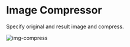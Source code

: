 # Image Compressor

Specify original and result image and compress.

![img-compress](https://user-images.githubusercontent.com/53910160/221190531-e4c79914-0b4c-4763-9ef7-f5e4ef94d80c.gif)
